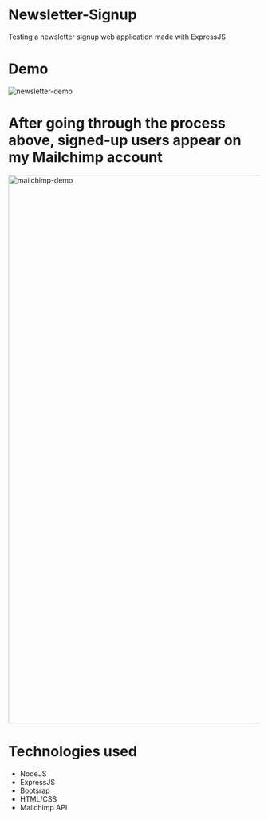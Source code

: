 # Newsletter-Signup
Testing a newsletter signup web application made with ExpressJS

# Demo
![newsletter-demo](https://user-images.githubusercontent.com/62731591/225691422-b8595449-4b06-4d22-88e7-78b95e5a6840.gif)

# After going through the process above, signed-up users appear on my Mailchimp account
<img width="1100" alt="mailchimp-demo" src="https://user-images.githubusercontent.com/62731591/225693369-9474e5c1-2500-4b60-a5be-1c7df4d5d69b.png">


# Technologies used
* NodeJS
* ExpressJS
* Bootsrap
* HTML/CSS
* Mailchimp API


